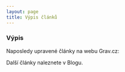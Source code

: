 ```yaml
---
layout: page
title: Výpis článků
---
```


### Výpis

Naposledy upravené články na webu Grav.cz:

<script type="text/javascript" src="https://www.grav.cz/last"></script>

Další články naleznete v Blogu.
